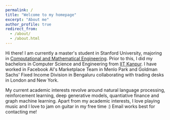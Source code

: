 ```yaml
---
permalink: /
title: "Welcome to my homepage"
excerpt: "About me"
author_profile: true
redirect_from: 
  - /about/
  - /about.html
---
```


Hi there! I am currently a master's student in Stanford University, majoring in [Computational and Mathematical Engineering](https://icme.stanford.edu/). Prior to this, I did my bachelors in Computer Science and Engineering from [IIT Kanpur](https://www.cse.iitk.ac.in/). I have worked in Facebook AI's Marketplace Team in Menlo Park and Goldman Sachs' Fixed Income Division in Bengaluru collaborating with trading desks in London and New York. 

My current academic interests revolve around natural language processing, reinforcement learning, deep generative models, quantiative finance and graph machine learning. Apart from my academic interests, I love playing music and I love to jam on guitar in my free time :) Email works best for contacting me!